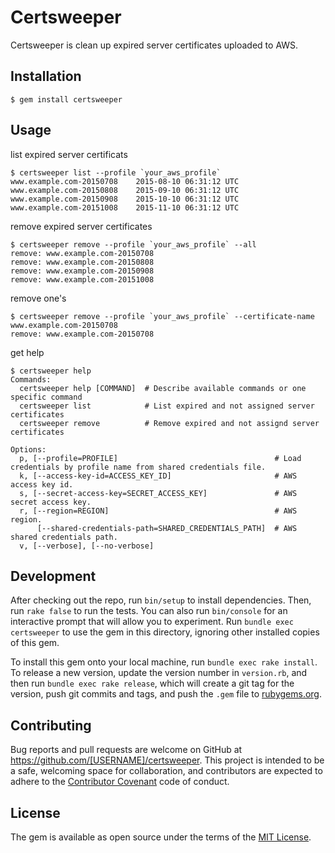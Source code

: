 # Certsweeper

Certsweeper is clean up expired server certificates uploaded to AWS.

## Installation

    $ gem install certsweeper

## Usage

list expired server certificats

```
$ certsweeper list --profile `your_aws_profile`
www.example.com-20150708	2015-08-10 06:31:12 UTC
www.example.com-20150808	2015-09-10 06:31:12 UTC
www.example.com-20150908	2015-10-10 06:31:12 UTC
www.example.com-20151008	2015-11-10 06:31:12 UTC
```

remove expired server certificates

```
$ certsweeper remove --profile `your_aws_profile` --all
remove: www.example.com-20150708
remove: www.example.com-20150808
remove: www.example.com-20150908
remove: www.example.com-20151008
```

remove one's

```
$ certsweeper remove --profile `your_aws_profile` --certificate-name www.example.com-20150708
remove: www.example.com-20150708
```

get help

```
$ certsweeper help
Commands:
  certsweeper help [COMMAND]  # Describe available commands or one specific command
  certsweeper list            # List expired and not assigned server certificates
  certsweeper remove          # Remove expired and not assignd server certificates

Options:
  p, [--profile=PROFILE]                                   # Load credentials by profile name from shared credentials file.
  k, [--access-key-id=ACCESS_KEY_ID]                       # AWS access key id.
  s, [--secret-access-key=SECRET_ACCESS_KEY]               # AWS secret access key.
  r, [--region=REGION]                                     # AWS region.
      [--shared-credentials-path=SHARED_CREDENTIALS_PATH]  # AWS shared credentials path.
  v, [--verbose], [--no-verbose]
```

## Development

After checking out the repo, run `bin/setup` to install dependencies. Then, run `rake false` to run the tests. You can also run `bin/console` for an interactive prompt that will allow you to experiment. Run `bundle exec certsweeper` to use the gem in this directory, ignoring other installed copies of this gem.

To install this gem onto your local machine, run `bundle exec rake install`. To release a new version, update the version number in `version.rb`, and then run `bundle exec rake release`, which will create a git tag for the version, push git commits and tags, and push the `.gem` file to [rubygems.org](https://rubygems.org).

## Contributing

Bug reports and pull requests are welcome on GitHub at https://github.com/[USERNAME]/certsweeper. This project is intended to be a safe, welcoming space for collaboration, and contributors are expected to adhere to the [Contributor Covenant](contributor-covenant.org) code of conduct.


## License

The gem is available as open source under the terms of the [MIT License](http://opensource.org/licenses/MIT).

